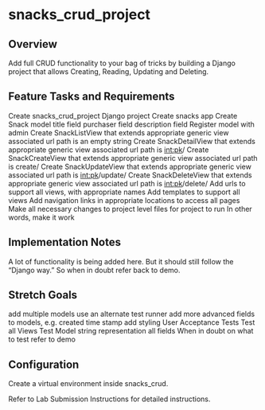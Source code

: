 # snacks_crud_project

## Overview

Add full CRUD functionality to your bag of tricks by building a Django project that allows Creating, Reading, Updating and Deleting.

## Feature Tasks and Requirements

Create snacks_crud_project Django project
Create snacks app
Create Snack model
title field
purchaser field
description field
Register model with admin
Create SnackListView that extends appropriate generic view
associated url path is an empty string
Create SnackDetailView that extends appropriate generic view
associated url path is <int:pk>/
Create SnackCreateView that extends appropriate generic view
associated url path is create/
Create SnackUpdateView that extends appropriate generic view
associated url path is <int:pk>/update/
Create SnackDeleteView that extends appropriate generic view
associated url path is <int:pk>/delete/
Add urls to support all views, with appropriate names
Add templates to support all views
Add navigation links in appropriate locations to access all pages
Make all necessary changes to project level files for project to run
In other words, make it work

## Implementation Notes

A lot of functionality is being added here. But it should still follow the “Django way.” So when in doubt refer back to demo.

## Stretch Goals

add multiple models
use an alternate test runner
add more advanced fields to models, e.g. created time stamp
add styling
User Acceptance Tests
Test all Views
Test Model
string representation
all fields
When in doubt on what to test refer to demo

## Configuration

Create a virtual environment inside snacks_crud.

Refer to Lab Submission Instructions for detailed instructions.

